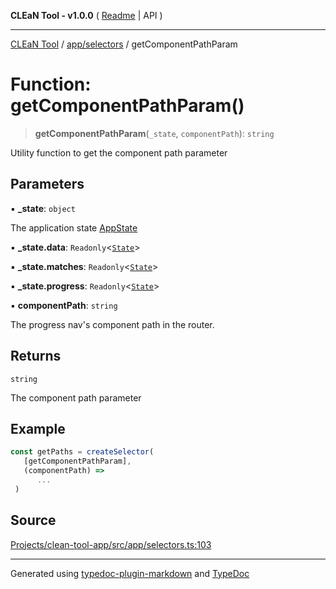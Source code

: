 **CLEaN Tool - v1.0.0** ( [Readme](../../../README.md) \| API )

***

[CLEaN Tool](../../../modules.md) / [app/selectors](../README.md) / getComponentPathParam

# Function: getComponentPathParam()

> **getComponentPathParam**(`_state`, `componentPath`): `string`

Utility function to get the component path parameter

## Parameters

▪ **\_state**: `object`

The application state [AppState](../../store/type-aliases/AppState.md)

▪ **\_state.data**: `Readonly`\<[`State`](../../../reducers/data/interfaces/State.md)\>

▪ **\_state.matches**: `Readonly`\<[`State`](../../../selectors/progress/private/interfaces/State.md)\>

▪ **\_state.progress**: `Readonly`\<[`State`](../../../selectors/progress/private/interfaces/State.md)\>

▪ **componentPath**: `string`

The progress nav's component path in the router.

## Returns

`string`

The component path parameter

## Example

```ts
const getPaths = createSelector(
   [getComponentPathParam],
   (componentPath) =>
      ...
 )
```

## Source

[Projects/clean-tool-app/src/app/selectors.ts:103](https://github.com/yuckyh/clean-tool-app/)

***

Generated using [typedoc-plugin-markdown](https://www.npmjs.com/package/typedoc-plugin-markdown) and [TypeDoc](https://typedoc.org/)
